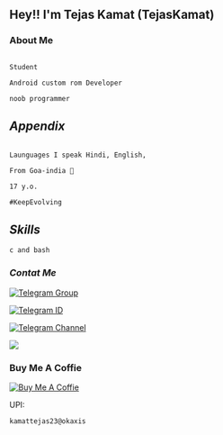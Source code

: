 ## Hey!! I'm Tejas Kamat (TejasKamat) 

### About Me
```

Student

Android custom rom Developer

noob programmer

```
## *Appendix*
```

Launguages I speak Hindi, English, 

From Goa-india 🤍 

17 y.o.

#KeepEvolving

 ```


##  *Skills*
```
c and bash

```


### *Contat Me*

[![Telegram Group](https://img.shields.io/badge/Telegram%20-Group-blue)](https://telegram.me/RN10group)

[![Telegram ID](https://img.shields.io/badge/Telegram%20-ID-blue)](https://telegram.me/TejasKamat)

[![Telegram Channel](https://img.shields.io/badge/Telegram-Channel-yellowgreen)](https://telegram.me/RN10channel)

![](https://komarev.com/ghpvc/?username=TejasKamat)

### Buy Me A Coffie
[![Buy Me A Coffie](https://img.shields.io/badge/Byu%20Me-A%20%20Coffie-9cf)](https://www.buymeacoffee.com/engage)

UPI:
```
kamattejas23@okaxis

```
